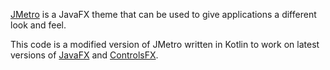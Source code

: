 [JMetro](https://github.com/JFXtras/jfxtras-styles) is a JavaFX theme that can be used to give applications a different look and feel.

This code is a modified version of JMetro written in Kotlin to work on latest versions of [JavaFX](https://github.com/openjdk/jfx)
and [ControlsFX](https://github.com/controlsfx/controlsfx).
